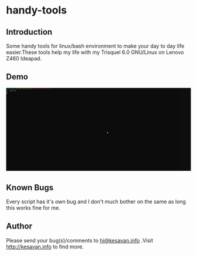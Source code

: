 # handy-tools

## Introduction
Some handy tools for linux/bash environment to make your day to day life easier.These tools help my life with my Trisquel 6.0 GNU/Linux on Lenovo Z460 Ideapad.

## Demo

![screencast to demonstrate this `.profile.open`](.profile.open2.gif)

## Known Bugs
Every script has it's own bug and I don't much bother on the same as long this works fine for me.

## Author
Please send your bug(s)/comments to hi@kesavan.info .Visit http://kesavan.info to find more.
